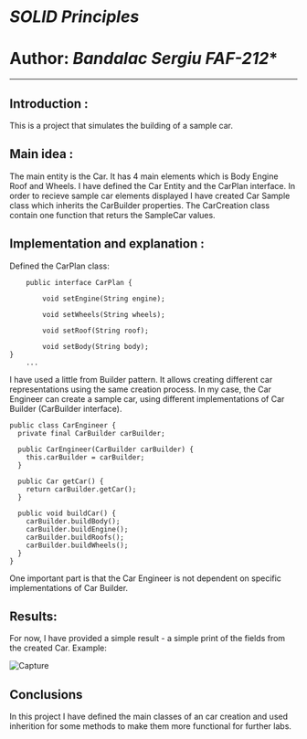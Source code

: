 # *SOLID Principles*
# Author: *Bandalac Sergiu FAF-212**
------
## Introduction :

This is a project that simulates the building of a sample car.

## Main idea :

The main entity is the Car. It has 4 main elements which is Body Engine Roof and Wheels.
I have defined the Car Entity and the CarPlan interface. In order to recieve sample car elements displayed I have 
created Car Sample class which inherits the CarBuilder properties. The CarCreation class contain one function that returs 
the SampleCar values.

## Implementation and explanation :

Defined the CarPlan class:
```
    public interface CarPlan {
    
        void setEngine(String engine);

        void setWheels(String wheels);

        void setRoof(String roof);

        void setBody(String body);
}
    ...
```


I have used a little from Builder pattern. It allows creating different car representations
using the same creation process. In my case, the Car Engineer can create a sample car, using different implementations
of Car Builder (CarBuilder interface).

```
public class CarEngineer {
  private final CarBuilder carBuilder;

  public CarEngineer(CarBuilder carBuilder) {
    this.carBuilder = carBuilder;
  }

  public Car getCar() {
    return carBuilder.getCar();
  }

  public void buildCar() {
    carBuilder.buildBody();
    carBuilder.buildEngine();
    carBuilder.buildRoofs();
    carBuilder.buildWheels();
  }
}
```
One important part is that the Car Engineer is not dependent on specific implementations of Car Builder.

## Results:

For now, I have provided a simple result - a simple print of the fields from the created Car.
Example:

![Capture](https://github.com/STAzz2032/tmps-labs1/assets/70953182/6597c90c-121a-4fd8-99e8-770ac08e8dd8)

## Conclusions
In this project I have defined the main classes of an car creation and used inherition for some methods to make them more functional for further labs.
